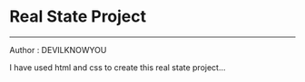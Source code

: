 # Real State Project
<hr>
Author : DEVILKNOWYOU<br>

<p>I have used html  and css to create this real state project...</p>
